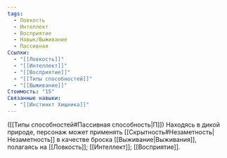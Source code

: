 ```yaml
---
tags:
  - Ловкость
  - Интеллект
  - Восприятие
  - Навык/Выживание
  - Пассивная
Ссылки:
  - "[[Ловкость]]"
  - "[[Интеллект]]"
  - "[[Восприятие]]"
  - "[[Типы способностей]]"
  - "[[Выживание]]"
Стоимость: "15"
Связанные навыки:
  - "[[Инстинкт Хищника]]"
---
```

([[Типы способностей#Пассивная способность|П]]) Находясь в дикой природе, персонаж может применять [[Скрытность#Незаметность|Незаметность]] в качестве броска [[Выживание|Выживания]], полагаясь на [[Ловкость]]; [[Интеллект]]; [[Восприятие]]. 
